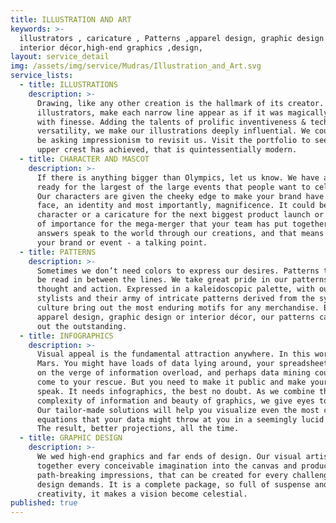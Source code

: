 ```yaml
---
title: ILLUSTRATION AND ART
keywords: >-
  illustrators , caricature , Patterns ,apparel design, graphic design or
  interior décor,high-end graphics ,design,
layout: service_detail
img: /assets/img/service/Mudras/Illustration_and_Art.svg
service_lists:
  - title: ILLUSTRATIONS
    description: >-
      Drawing, like any other creation is the hallmark of its creator. Our
      illustrators, make each narrow line appear as if it was magically drawn
      with finesse. Adding the talents of prolific inventiveness & technical
      versatility, we make our illustrations deeply influential. We could almost
      be asking impressionism to revisit us. Visit the portfolio to see what our
      upper crest has achieved, that is quintessentially modern.
  - title: CHARACTER AND MASCOT
    description: >-
      If there is anything bigger than Olympics, let us know. We have a mascot
      ready for the largest of the large events that people want to celebrate.
      Our characters are given the cheeky edge to make your brand have a name, a
      face, an identity and most importantly, magnificence. It could be a
      character or a caricature for the next biggest product launch or a symbol
      of importance for the mega-merger that your team has put together. Our
      answers speak to the world through our creations, and that means making
      your brand or event - a talking point.
  - title: PATTERNS
    description: >-
      Sometimes we don’t need colors to express our desires. Patterns truly can
      be read in between the lines. We take great pride in our patterns of
      thought and action. Expressed in a kaleidoscopic palette, with our
      stylists and their army of intricate patterns derived from the syncretic
      culture bring out the most enduring motifs for any merchandise. Be it
      apparel design, graphic design or interior décor, our patterns can weave
      out the outstanding.
  - title: INFOGRAPHICS
    description: >-
      Visual appeal is the fundamental attraction anywhere. In this world or
      Mars. You might have loads of data lying around, your spreadsheets may be
      on the verge of information overload, and perhaps data mining could not
      come to your rescue. But you need to make it public and make your data
      speak. It needs infographics, the best no doubt. As we combine the
      complexity of information and beauty of graphics, we give eyes to unseen.
      Our tailor-made solutions will help you visualize even the most complex
      equations that your data might throw at you in a seemingly lucid fashion -
      The result, better projections, all the time.
  - title: GRAPHIC DESIGN
    description: >-
      We wed high-end graphics and far ends of design. Our visual artists put
      together every conceivable imagination into the canvas and produce
      path-breaking impressions, that can be created for every challenge that
      design demands. It is a complete package, so full of suspense and refined
      creativity, it makes a vision become celestial.
published: true
---
```

